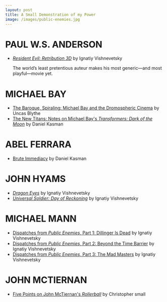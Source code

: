 ```yaml
---
layout: post
title: A Small Demonstration of my Power
image: /images/public-enemies.jpg
---
```



PAUL W.S. ANDERSON
==================

* [_Resident Evil: Retribution 3D_](http://mubi.com/notebook/posts/notebook-reviews-paul-ws-andersons-resident-evil-retribution-3d) by Ignatiy Vishnevetsky

  The world’s least pretentious auteur makes his most generic&mdash;﻿﻿﻿﻿﻿and most playful&mdash;﻿﻿﻿﻿﻿movie yet.


MICHAEL BAY
===========

* [The Baroque, Spiraling: Michael Bay and the Dromospheric Cinema](http://mubi.com/notebook/posts/the-baroque-spiraling-michael-bay-and-the-dromospheric-cinema) by Uncas Blythe
* [The New Titans: Notes on Michael Bay's _Transformers: Dark of the Moon_](http://mubi.com/notebook/posts/the-new-titans-notes-on-michael-bays-transformers-dark-of-the-moon) by  Daniel Kasman



ABEL FERRARA
============

* [Brute Immediacy](http://mubi.com/notebook/posts/brute-immediacy) by Daniel Kasman


JOHN HYAMS
==========

* [_Dragon Eyes_](http://mubi.com/notebook/posts/notebook-reviews-john-hyams-dragon-eyes) by Ignatiy Vishnevetsky
* [_Universal Soldier: Day of Reckoning_](http://mubi.com/notebook/posts/notebook-reviews-john-hyams-universal-soldier-day-of-reckoning) by Ignatiy Vishnevetsky


MICHAEL MANN
============

* [Dispatches from _Public Enemies_, Part 1: Dillinger Is Dead](http://mubi.com/notebook/posts/dispatches-from-public-enemies-part-1-dillinger-is-dead) by Ignatiy Vishnevetsky
* [Dispatches from _Public Enemies_, Part 2: Beyond the Time Barrier](http://mubi.com/notebook/posts/dispatches-from-public-enemies-part-2-beyond-the-time-barrier) by Ignatiy Vishnevetsky
* [Dispatches from _Public Enemies_, Part 3: The Mad Masters](http://mubi.com/notebook/posts/dispatches-from-public-enemies-part-3-the-mad-masters) by Ignatiy Vishnevetsky


JOHN MCTIERNAN
==============

* [Five Points on John McTiernan's _Rollerball_](http://mubi.com/notebook/posts/five-points-on-john-mctiernans-rollerball) by Christopher small